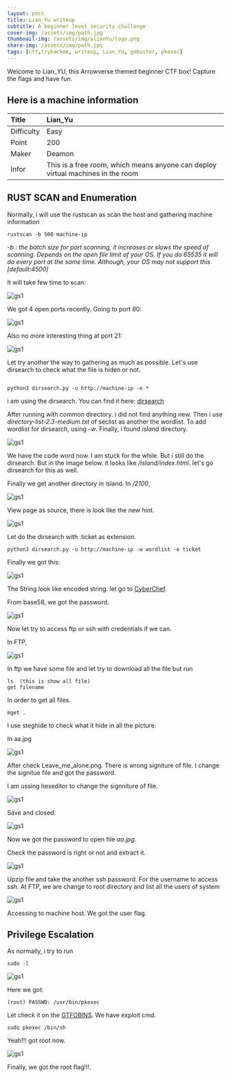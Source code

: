 ```yaml
---
layout: post
title: Lian_Yu writeup
subtitle: A beginner level security challenge
cover-img: /assets/img/path.jpg
thumbnail-img: /assets/img/alianYu/logo.png
share-img: /assets/img/path.jpg
tags: [ctf,tryhackme, writeup, Lian_Yu, gobuster, pkexec]
---
```


Welcome to Lian_YU, this Arrowverse themed beginner CTF box! Capture the flags and have fun.


## Here is a machine information

| Title | Lian_Yu | 
| :------ |:--- | 
| Difficulty | Easy | 
| Point | 200 |
| Maker | Deamon |
| Infor | This is a free room, which means anyone can deploy virtual machines in the room  | 


## RUST SCAN and Enumeration
Normally, i will use the rustscan as scan the host and gathering machine information


``` rustscan -b 500 machine-ip ```
<em>

-b : the batch size for port scanning, it increases or slows the speed of scanning. Depends on the open file limit of your OS.  If you do 65535 it will do every port at the same time. Although, your OS may not support this [default:4500]
</em>

It will take few time to scan: 

![gs1](/assets/img/alianYu/l1.png)

We got 4 open ports recently. Going to port 80:

![gs1](/assets/img/alianYu/l2.png)

Also no more interesting thing at port 21:

![gs1](/assets/img/alianYu/l3.png)

Let try another the way to gathering as much as possible. Let's use dirsearch to check what the file is hiden or not.


```

python3 dirsearch.py -u http://machine-ip -e *

```

i am using the dirsearch. You can find it here: [dirsearch](https://github.com/maurosoria/dirsearch.git)

After running with common directory. i did not find anything new. Then i use  *directory-list-2.3-medium.txt* of seclist as another the wordlist. To add wordlist for dirsearch, using *-w*. Finally, i found *island* directory.

![gs1](/assets/img/alianYu/l4.png)

We have the code word now. I am stuck for the while. But i still do the dirsearch. But in the image below. it looks like */island/index.html*. let's go dirsearch for this as well.

Finally we get another directory in island. In */2100*,

![gs1](/assets/img/alianYu/5.png)

View page as source, there is look like the new hint. 

![gs1](/assets/img/alianYu/6.png)

Let do the dirsearch with .ticket as extension.

```
python3 dirsearch.py -u http://machine-ip -w wordlist -e ticket
```

Finally we got this:


![gs1](/assets/img/alianYu/7.png)


The String look like encoded string. let go to [CyberChef](https://gchq.github.io/CyberChef/).

From base58, we got the password.


![gs1](/assets/img/alianYu/8.png)

Now let try to access ftp or ssh with credentials if we can. 

In FTP,

![gs1](/assets/img/alianYu/9.png)

In ftp we have some file and let try to download all the file but run

```
ls  (this is show all file)
get filename 
```

In order to get all files.

```
mget .
```

I use steghide to check what it hide in all the picture.

In aa.jpg

![gs1](/assets/img/alianYu/10.png)


After check Leave_me_alone.png. There is wrong signiture of file. I change the signitue file and got the password.

I am ussing hexeditor to change the signniture of file.

![gs1](/assets/img/alianYu/11.png)

Save and closed.

![gs1](/assets/img/alianYu/12.png)

Now we got the password to open file *aa.jpg*.

Check the password is right or not and extract it.

![gs1](/assets/img/alianYu/13.png)

Upzip file and take the another ssh password. For the username to access ssh. At FTP, we are change to root directory and list all the users of system

![gs1](/assets/img/alianYu/14.png)

Accessing to machine host. We got the user flag.

## Privilege Escalation

As normally, i try to run
```
sudo -l
```
![gs1](/assets/img/alianYu/15.png)

Here we got:

``` (root) PASSWD: /usr/bin/pkexec ```

Let check it on the [GTFOBINS](https://gtfobins.github.io/). We have exploit cmd.

```
sudo pkexec /bin/sh
```

Yeah!!! got root now.

![gs1](/assets/img/alianYu/16.png)

Finally, we got the root flag!!!.